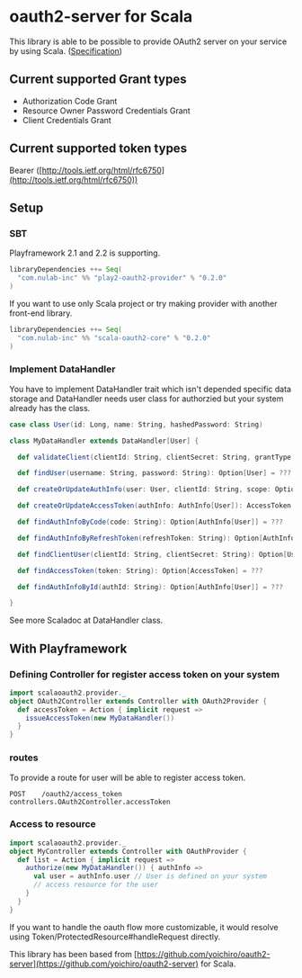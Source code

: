 # oauth2-server for Scala

This library is able to be possible to provide OAuth2 server on your service by using Scala. ([Specification](http://tools.ietf.org/html/rfc6749))

## Current supported Grant types

- Authorization Code Grant
- Resource Owner Password Credentials Grant
- Client Credentials Grant

## Current supported token types

Bearer ([http://tools.ietf.org/html/rfc6750](http://tools.ietf.org/html/rfc6750))

## Setup

### SBT

Playframework 2.1 and 2.2 is supporting.

```scala
libraryDependencies ++= Seq(
  "com.nulab-inc" %% "play2-oauth2-provider" % "0.2.0"
)
```

If you want to use only Scala project or try making provider with another front-end library.

```scala
libraryDependencies ++= Seq(
  "com.nulab-inc" %% "scala-oauth2-core" % "0.2.0"
)
```

### Implement DataHandler

You have to implement DataHandler trait which isn't depended specific data storage and
DataHandler needs user class for authorzied but your system already has the class.

```scala
case class User(id: Long, name: String, hashedPassword: String)

class MyDataHandler extends DataHandler[User] {

  def validateClient(clientId: String, clientSecret: String, grantType: String): Boolean  = ???

  def findUser(username: String, password: String): Option[User] = ???

  def createOrUpdateAuthInfo(user: User, clientId: String, scope: Option[String]): Option[AuthInfo[User]] = ???

  def createOrUpdateAccessToken(authInfo: AuthInfo[User]): AccessToken = ???

  def findAuthInfoByCode(code: String): Option[AuthInfo[User]] = ???

  def findAuthInfoByRefreshToken(refreshToken: String): Option[AuthInfo[User]] = ???

  def findClientUser(clientId: String, clientSecret: String): Option[User] = ???

  def findAccessToken(token: String): Option[AccessToken] = ???

  def findAuthInfoById(authId: String): Option[AuthInfo[User]] = ???

}
```

See more Scaladoc at DataHandler class.

## With Playframework

### Defining Controller for register access token on your system

```scala
import scalaoauth2.provider._
object OAuth2Controller extends Controller with OAuth2Provider {
  def accessToken = Action { implicit request =>
    issueAccessToken(new MyDataHandler())
  }
}
```

### routes

To provide a route for user will be able to register access token.

```
POST    /oauth2/access_token                    controllers.OAuth2Controller.accessToken
```

### Access to resource
```scala
import scalaoauth2.provider._
object MyController extends Controller with OAuthProvider {
  def list = Action { implicit request =>
    authorize(new MyDataHandler()) { authInfo =>
      val user = authInfo.user // User is defined on your system
      // access resource for the user
    }
  }
}
```

If you want to handle the oauth flow more customizable, it would resolve using Token/ProtectedResource#handleRequest directly.

This library has been based from [https://github.com/yoichiro/oauth2-server](https://github.com/yoichiro/oauth2-server) for Scala.
